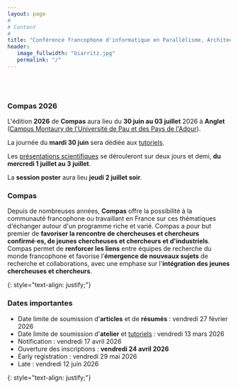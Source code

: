 ```yaml
---
layout: page
#
# Content
#
title: "Conférence francophone d'informatique en Parallélisme, Architecture et Système (COMPAS 2026)"
header:
   image_fullwidth: "biarritz.jpg"
   permalink: "/"
---
```



<BR>&nbsp;<BR>

### Compas 2026

L'édition **2026** de **Compas** aura lieu du **30 juin au 03 juillet**
2026 à **Anglet** ([Campus Montaury de l'Université de Pau et des Pays de l'Adour](venue)).

La journée du **mardi 30 juin** sera dédiée aux [tutoriels](tutoriels).

Les [présentations scientifiques](programme) se dérouleront sur deux jours et demi, **du mercredi 1 juillet au 3 juillet**.

La **session poster** aura lieu **jeudi 2 juillet soir**.

### Compas

Depuis de nombreuses années, **Compas** offre la possibilité à la
communauté francophone ou travaillant en France sur ces thématiques
d'échanger autour d'un programme riche et varié. Compas a pour but
premier de **favoriser la rencontre de chercheuses et chercheurs confirmé·es, de jeunes
chercheuses et chercheurs et d'industriels**. Compas permet de **renforcer les
liens** entre équipes de recherche du monde francophone et favorise
l’**émergence de nouveaux sujets** de recherche et collaborations,
avec une emphase sur l'**intégration des jeunes chercheuses et chercheurs**.

{: style="text-align: justify;"}


### Dates importantes

* Date limite de soumission d'**articles** et de **résumés** : vendredi 27 février 2026
* Date limite de soumission d'**atelier** et [tutoriels](tutoriels) : vendredi 13 mars 2026
* Notification : vendredi 17 avril 2026
* Ouverture des inscriptions : **vendredi 24 avril 2026**
* Early registration : vendredi 29 mai 2026
* Late : vendredi 12 juin 2026 

{: style="text-align: justify;"}

<!-- 
### Contact

Pour toute question, il est possible d'écrire à
*compas-2026-organisation-locale [chez] inria.fr*
-->